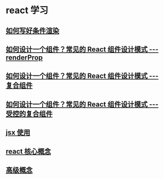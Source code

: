 # react 学习

## [如何写好条件渲染](./如何写好条件渲染.md)

## [如何设计一个组件？常见的 React 组件设计模式 --- renderProp](./render-props.md)

## [如何设计一个组件？常见的 React 组件设计模式 --- 复合组件](./compound-component.md)

## [如何设计一个组件？常见的 React 组件设计模式 --- 受控的复合组件](./control-props.md)

## [jsx 使用](./jsx语法.md)

## [react 核心概念](./react-basic.md)

## [高级概念](./intermediate.md)
